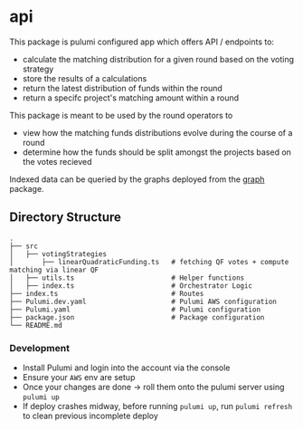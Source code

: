 # api

This package is pulumi configured app which offers API / endpoints to:

- calculate the matching distribution for a given round based on the voting strategy   
- store the results of a calculations
- return the latest distribution of funds within the round
- return a specifc project's matching amount within a round

This package is meant to be used by the round operators to
- view how the matching funds distributions evolve during the course of a round
- determine how the funds should be split amongst the projects based on the votes recieved

Indexed data can be queried by the graphs deployed from the [graph](../graph) package.

## Directory Structure

```
.
├── src
│   ├── votingStrategies
│       ├── linearQuadraticFunding.ts   # fetching QF votes + compute matching via linear QF
│   ├── utils.ts                        # Helper functions
│   ├── index.ts                        # Orchestrator Logic
├── index.ts                            # Routes
├── Pulumi.dev.yaml                     # Pulumi AWS configuration
├── Pulumi.yaml                         # Pulumi configuration
├── package.json                        # Package configuration
└── README.md
```

### Development

- Install Pulumi and login into the account via the console
- Ensure your `AWS` env are setup
- Once your changes are done -> roll them onto the pulumi server using `pulumi up`
- If deploy crashes midway, before running `pulumi up`, run `pulumi refresh` to clean previous incomplete deploy
